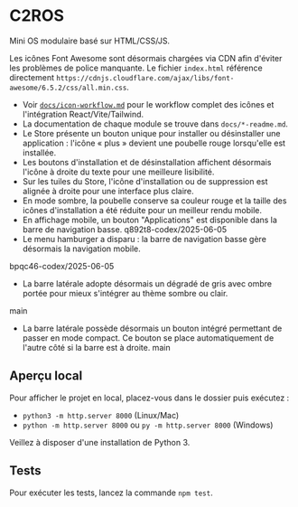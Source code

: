 # C2ROS

Mini OS modulaire basé sur HTML/CSS/JS.

Les icônes Font Awesome sont désormais chargées via CDN afin d'éviter les problèmes de police manquante. Le fichier `index.html` référence directement `https://cdnjs.cloudflare.com/ajax/libs/font-awesome/6.5.2/css/all.min.css`.

- Voir [`docs/icon-workflow.md`](docs/icon-workflow.md) pour le workflow complet des icônes et l'intégration React/Vite/Tailwind.
- La documentation de chaque module se trouve dans `docs/*-readme.md`.
- Le Store présente un bouton unique pour installer ou désinstaller une application : l'icône « plus » devient une poubelle rouge lorsqu'elle est installée.
- Les boutons d'installation et de désinstallation affichent désormais l'icône à droite du texte pour une meilleure lisibilité.
- Sur les tuiles du Store, l'icône d'installation ou de suppression est alignée à droite pour une interface plus claire.
- En mode sombre, la poubelle conserve sa couleur rouge et la taille des icônes d'installation a été réduite pour un meilleur rendu mobile.
- En affichage mobile, un bouton "Applications" est disponible dans la barre de navigation basse.
q892t8-codex/2025-06-05
- Le menu hamburger a disparu : la barre de navigation basse gère désormais la navigation mobile.

bpqc46-codex/2025-06-05
- La barre latérale adopte désormais un dégradé de gris avec ombre portée pour mieux s'intégrer au thème sombre ou clair.

main
- La barre latérale possède désormais un bouton intégré permettant de passer en mode compact. Ce bouton se place automatiquement de l'autre côté si la barre est à droite.
main

## Aperçu local

Pour afficher le projet en local, placez-vous dans le dossier puis exécutez :

- `python3 -m http.server 8000` (Linux/Mac)
- `python -m http.server 8000` ou `py -m http.server 8000` (Windows)

Veillez à disposer d'une installation de Python 3.


## Tests

Pour exécuter les tests, lancez la commande `npm test`.
